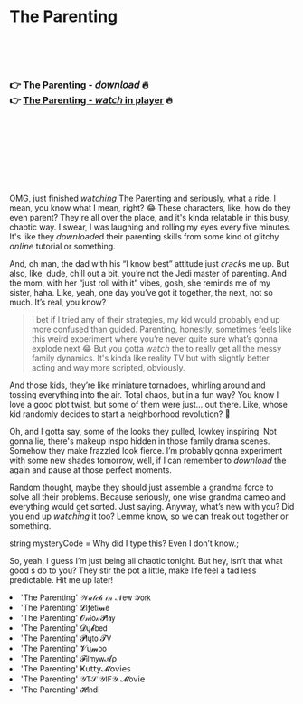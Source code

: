 <h1>The Parenting</h1>

<br><br><br>

<h3>👉 <a href="https://Earls-ncessuppserti1973.github.io/jcvoumrygq/">The Parenting - 𝘥𝘰𝘸𝘯𝘭𝘰𝘢𝘥</a> 🔥<br>
👉 <a href="https://Earls-ncessuppserti1973.github.io/jcvoumrygq/">The Parenting - 𝘸𝘢𝘵𝘤𝘩 in player</a> 🔥
</h3>



<br><br><br><br><br><br><br>


OMG, just finished 𝘸𝘢𝘵𝘤𝘩𝘪𝘯𝘨 The Parenting and seriously, what a ride. I mean, you know what I mean, right? 😂 These characters, like, how do they even parent? They're all over the place, and it's kinda relatable in this busy, chaotic way. I swear, I was laughing and rolling my eyes every five minutes. It's like they 𝘥𝘰𝘸𝘯𝘭𝘰𝘢𝘥ed their parenting skills from some kind of glitchy 𝘰𝘯𝘭𝘪𝘯𝘦 tutorial or something.

And, oh man, the dad with his “I know best” attitude just 𝘤𝘳𝘢𝘤𝘬s me up. But also, like, dude, chill out a bit, you’re not the Jedi master of parenting. And the mom, with her “just roll with it” vibes, gosh, she reminds me of my sister, haha. Like, yeah, one day you’ve got it together, the next, not so much. It’s real, you know? 

> I bet if I tried any of their strategies, my kid would probably end up more confused than guided. Parenting, honestly, sometimes feels like this weird experiment where you’re never quite sure what’s gonna explode next 😂 But you gotta 𝘸𝘢𝘵𝘤𝘩 the   to really get all the messy family dynamics. It's kinda like reality TV but with slightly better acting and way more scripted, obviously.

And those kids, they’re like miniature tornadoes, whirling around and tossing everything into the air. Total chaos, but in a fun way? You know I love a good plot twist, but some of them were just... out there. Like, whose kid randomly decides to start a neighborhood revolution? 🤣

Oh, and I gotta say, some of the looks they pulled, lowkey inspiring. Not gonna lie, there's makeup inspo hidden in those family drama scenes. Somehow they make frazzled look fierce. I’m probably gonna experiment with some new shades tomorrow, well, if I can remember to 𝘥𝘰𝘸𝘯𝘭𝘰𝘢𝘥 the   again and pause at those perfect moments.

Random thought, maybe they should just assemble a grandma force to solve all their problems. Because seriously, one wise grandma cameo and everything would get sorted. Just saying. Anyway, what’s new with you? Did you end up 𝘸𝘢𝘵𝘤𝘩𝘪𝘯𝘨 it too? Lemme know, so we can freak out together or something.

string mysteryCode = Why did I type this? Even I don’t know.;

So, yeah, I guess I’m just being all chaotic tonight. But hey, isn’t that what good  s do to you? They stir the pot a little, make life feel a tad less predictable. Hit me up later!

<li>'The Parenting' 𝒲𝒶𝓉𝒸𝒽 𝒾𝓃 𝒩𝖾𝗐 𝒴𝗈𝗋𝗄</li>
<li>'The Parenting' 𝓛𝗂ƒ𝖾𝗍𝗂𝓶𝖾</li>
<li>'The Parenting' 𝓞𝓃𝗂𝗈𝓃𝓟𝗅𝖆𝗒</li>
<li>'The Parenting' 𝓓ų𝓫𝖻𝖾𝖽</li>
<li>'The Parenting' 𝓟𝗅ų𝗍𝗈 𝓣𝖵</li>
<li>'The Parenting' 𝓥ų𝓶𝗈𝗈</li>
<li>'The Parenting' 𝓕𝗂𝗅𝗆𝗒𝗐𝓐ρ</li>
<li>'The Parenting' Ҝ𝗎𝗍𝗍𝗒𝓜𝗈ν𝗂𝖾𝗌</li>
<li>'The Parenting' 𝒴𝖳𝒮 𝒴𝖨𝖥𝒴 𝓜𝗈ν𝗂𝖾</li>
<li>'The Parenting' 𝓗𝗂𝗇ԁ𝗂</li>
